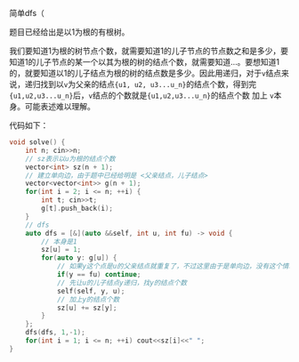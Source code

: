 简单dfs（

题目已经给出是以1为根的有根树。

我们要知道1为根的树节点个数，就需要知道1的儿子节点的节点数之和是多少，要知道1的儿子节点的某一个以其为根的树的结点个数，就需要知道...。要想知道1的，就要知道以1的儿子结点为根的树的结点数是多少。因此用递归，对于`v`结点来说，递归找到以`v`为父亲的结点`{u1, u2, u3...u_n}`的结点个数，得到完`{u1,u2,u3...u_n}`后，`v`结点的个数就是`{u1,u2,u3...u_n}`的结点个数 加上 `v`本身。可能表述难以理解。

代码如下：

```cpp
void solve() {
	int n; cin>>n;
	// sz表示以u为根的结点个数
	vector<int> sz(n + 1);
	// 建立单向边，由于题中已经给明是 <父亲结点，儿子结点>
	vector<vector<int>> g(n + 1);
	for(int i = 2; i <= n; ++i) {
		int t; cin>>t;
		g[t].push_back(i);
	}
	// dfs
	auto dfs = [&](auto &&self, int u, int fu) -> void {
		// 本身是1
		sz[u] = 1;
		for(auto y: g[u]) {
			// 如果y这个点是u的父亲结点就重复了，不过这里由于是单向边，没有这个情况（
			if(y == fu) continue;
			// 先让u的儿子结点y递归，找y的结点个数
			self(self, y, u);
			// 加上y的结点个数
			sz[u] += sz[y];
		}
	};
	dfs(dfs, 1,-1);
	for(int i = 1; i <= n; ++i) cout<<sz[i]<<" ";
}
```

